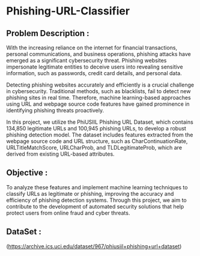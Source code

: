 # Phishing-URL-Classifier

## Problem Description :
With the increasing reliance on the internet for financial transactions, personal communications, and business operations, phishing attacks have emerged as a significant cybersecurity threat. Phishing websites impersonate legitimate entities to deceive users into revealing sensitive information, such as passwords, credit card details, and personal data.

Detecting phishing websites accurately and efficiently is a crucial challenge in cybersecurity. Traditional methods, such as blacklists, fail to detect new phishing sites in real time. Therefore, machine learning-based approaches using URL and webpage source code features have gained prominence in identifying phishing threats proactively.

In this project, we utilize the PhiUSIIL Phishing URL Dataset, which contains 134,850 legitimate URLs and 100,945 phishing URLs, to develop a robust phishing detection model. The dataset includes features extracted from the webpage source code and URL structure, such as CharContinuationRate, URLTitleMatchScore, URLCharProb, and TLDLegitimateProb, which are derived from existing URL-based attributes.

## Objective :
To analyze these features and implement machine learning techniques to classify URLs as legitimate or phishing, improving the accuracy and efficiency of phishing detection systems. Through this project, we aim to contribute to the development of automated security solutions that help protect users from online fraud and cyber threats.

## DataSet :
(https://archive.ics.uci.edu/dataset/967/phiusiil+phishing+url+dataset)


